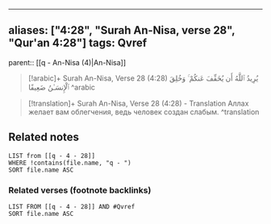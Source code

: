 
---
aliases: ["4:28", "Surah An-Nisa, verse 28", "Qur'an 4:28"]
tags: Qvref
---

parent:: [[q - An-Nisa (4)|An-Nisa]]

> [!arabic]+ Surah An-Nisa, Verse 28 (4:28)
> <span class="quran-arabic">يُرِيدُ ٱللَّهُ أَن يُخَفِّفَ عَنكُمْ ۚ وَخُلِقَ ٱلْإِنسَـٰنُ ضَعِيفًا</span>
^arabic

> [!translation]+ Surah An-Nisa, Verse 28 (4:28) - Translation
> Аллах желает вам облегчения, ведь человек создан слабым.
^translation



## Related notes
```dataview
LIST from [[q - 4 - 28]]
WHERE !contains(file.name, "q - ")
SORT file.name ASC
```

### Related verses (footnote backlinks)
```dataview
LIST FROM [[q - 4 - 28]] AND #Qvref
SORT file.name ASC
```

